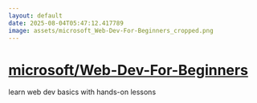 ```yaml
---
layout: default
date: 2025-08-04T05:47:12.417789
image: assets/microsoft_Web-Dev-For-Beginners_cropped.png
---
```


# [microsoft/Web-Dev-For-Beginners](https://github.com/microsoft/Web-Dev-For-Beginners)

learn web dev basics with hands-on lessons
